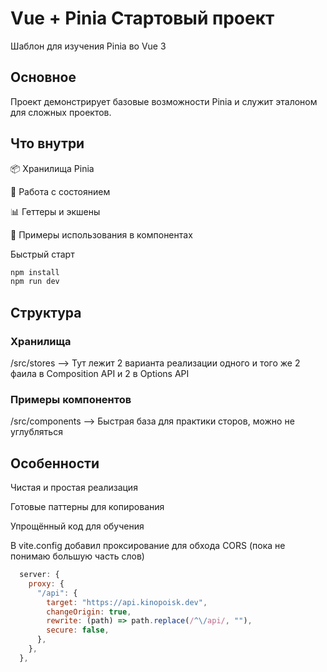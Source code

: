 # Vue + Pinia Стартовый проект

Шаблон для изучения Pinia во Vue 3

## Основное

Проект демонстрирует базовые возможности Pinia и служит эталоном для сложных проектов.

## Что внутри

📦 Хранилища Pinia

🔄 Работа с состоянием

📊 Геттеры и экшены

🧩 Примеры использования в компонентах

Быстрый старт

```bash
npm install
npm run dev
```

## Структура
### Хранилища
/src/stores --> Тут лежит 2 варианта реализации одного и того же 
2 фаила в Composition API и 2 в Options API

### Примеры компонентов
/src/components --> Быстрая база для практики сторов, можно не углубляться

## Особенности

Чистая и простая реализация

Готовые паттерны для копирования

Упрощённый код для обучения

В vite.config добавил проксирование для обхода CORS (пока не понимаю большую часть слов)

```js
  server: {
    proxy: {
      "/api": {
        target: "https://api.kinopoisk.dev",
        changeOrigin: true,
        rewrite: (path) => path.replace(/^\/api/, ""),
        secure: false,
      },
    },
  },
```
